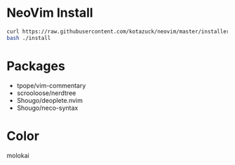 # NeoVim Install

```sh
curl https://raw.githubusercontent.com/kotazuck/neovim/master/installer > install
bash ./install
```

# Packages

- tpope/vim-commentary
- scrooloose/nerdtree
- Shougo/deoplete.nvim
- Shougo/neco-syntax

# Color

molokai


